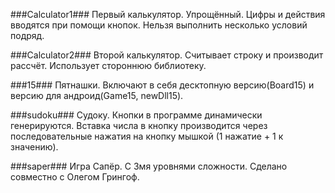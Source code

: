 ###Calculator1###
Первый калькулятор. Упрощённый. Цифры и действия вводятся при помощи кнопок.
Нельзя выполнить несколько условий подряд.

###Calculator2###
Второй калькулятор. Считывает строку и производит рассчёт.
Использует стороннюю библиотеку.

###15###
Пятнашки. Включают в себя десктопную версию(Board15) и версию для андроид(Game15, newDll15).

###sudoku###
Судоку. Кнопки в программе динамически генерируются. Вставка числа в кнопку производится через последовательные нажатия
на кнопку мышкой (1 нажатие + 1 к значению).

###saper###
Игра Сапёр. С 3мя уровнями сложности. Сделано совместно с Олегом Грингоф.